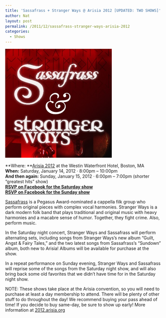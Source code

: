 ```yaml
---
title: 'Sassafrass + Stranger Ways @ Arisia 2012 [UPDATED: TWO SHOWS]'
author: Nat
layout: post
permalink: /2011/12/sassafrass-stranger-ways-arisia-2012
categories:
  - Shows
---
```

<img src="/images/Sassafrass-Stranger-Ways-Arisia-Runes-2.jpg" alt="Sassafrass & Stranger Ways" title="Sassafrass & Stranger Ways" width="343" height="350" class="alignnone size-full wp-image-103" />

**Where: **[Arisia 2012][1] at the Westin Waterfront Hotel, Boston, MA  
**When:** Saturday, January 14, 2012 · 8:00pm – 10:00pm  
**And then again:** Sunday, January 15, 2012 · 6:00pm – 7:00pm (shorter “greatest hits” show)  
[**RSVP on Facebook for the Saturday show**][2]  
[**RSVP on Facebook for the Sunday show**][3]

[Sassafrass][4] is a Pegasus Award-nominated a cappella filk group who perform original pieces with complex vocal harmonies. Stranger Ways is a dark modern folk band that plays traditional and original music with heavy harmonies and a macabre sense of humor. Together, they fight crime. Also, perform music.

In the Saturday night concert, Stranger Ways and Sassafrass will perform alternating sets, including songs from Stranger Ways’s new album “Guilt, Angst & Fairy Tales,” and the two latest songs from Sassafrass’s “Sundown” album, both new to Arisia! Albums will be available for purchase at the show.

In a repeat performance on Sunday evening, Stranger Ways and Sassafrass will reprise some of the songs from the Saturday night show, and will also bring back some old favorites that we didn’t have time for in the Saturday night show.

NOTE: These shows take place at the Arisia convention, so you will need to purchase at least a day membership to attend. There will be plenty of other stuff to do throughout the day! We recommend buying your pass ahead of time! If you decide to buy same-day, be sure to show up early! More information at [2012.arisia.org][5]

 [1]: http://2012.arisia.org/
 [2]: http://www.facebook.com/events/330315226978685/
 [3]: http://www.facebook.com/events/149294605182343/
 [4]: http://www.sassafrassmusic.com
 [5]: http://2012.arisia.org